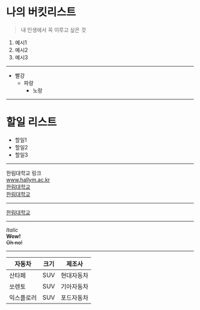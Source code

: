 # 나의 버킷리스트
> 내 인생에서 꼭 이루고 싶은 것
1. 예시1
2. 예시2
3. 예시3

***

* 빨강
  * 파랑
    * 노랑

***

# 할일 리스트
* 할일1
* 할일2
* 할일3

***

한림대학교 링크  
www.hallym.ac.kr  
[한림대학교](https://www.hallym.ac.kr/)  
<a href=https://www.hallym.ac.kr/>한림대학교</a>  

***

[hallym]:https://www.hallym.ac.kr/  
[한림대학교][hallym]

***

*Italic*  
**Wow!**  
~~Oh no!~~  

***

| 자동차 | 크기 | 제조사 |
| --- | --- | --- |
| 산타페 | SUV | <tspan fill='blue'>현대자동차</tspan> |
| 쏘렌토 | SUV |  <tspan fill='#FF0000'>기아자동차</tspan> |
| 익스플로러 | SUV | <tspan fill='blue'>포드자동차</tspan> |
